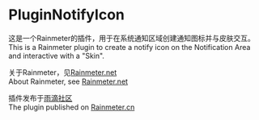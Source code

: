 ﻿PluginNotifyIcon
================


这是一个Rainmeter的插件，用于在系统通知区域创建通知图标并与皮肤交互。<br />
This is a Rainmeter plugin to create a notify icon on the Notification Area and interactive with a "Skin".<br />

关于Rainmeter，见[Rainmeter.net](http://rainmeter.net/)<br />
About Rainmeter, see [Rainmeter.net](http://rainmeter.net/)<br />

插件发布于[雨滴社区](https://bbs.rainmeter.cn/thread-119271-1-1.html)<br />
The plugin published on [Rainmeter.cn](https://bbs.rainmeter.cn/thread-119271-1-1.html)<br />
